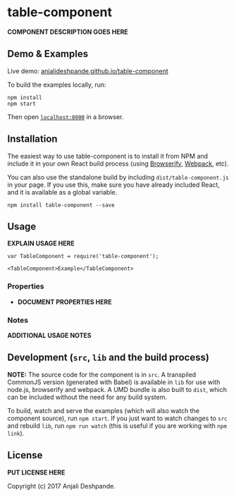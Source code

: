 # table-component

__COMPONENT DESCRIPTION GOES HERE__


## Demo & Examples

Live demo: [anjalideshpande.github.io/table-component](http://anjalideshpande.github.io/table-component/)

To build the examples locally, run:

```
npm install
npm start
```

Then open [`localhost:8000`](http://localhost:8000) in a browser.


## Installation

The easiest way to use table-component is to install it from NPM and include it in your own React build process (using [Browserify](http://browserify.org), [Webpack](http://webpack.github.io/), etc).

You can also use the standalone build by including `dist/table-component.js` in your page. If you use this, make sure you have already included React, and it is available as a global variable.

```
npm install table-component --save
```


## Usage

__EXPLAIN USAGE HERE__

```
var TableComponent = require('table-component');

<TableComponent>Example</TableComponent>
```

### Properties

* __DOCUMENT PROPERTIES HERE__

### Notes

__ADDITIONAL USAGE NOTES__


## Development (`src`, `lib` and the build process)

**NOTE:** The source code for the component is in `src`. A transpiled CommonJS version (generated with Babel) is available in `lib` for use with node.js, browserify and webpack. A UMD bundle is also built to `dist`, which can be included without the need for any build system.

To build, watch and serve the examples (which will also watch the component source), run `npm start`. If you just want to watch changes to `src` and rebuild `lib`, run `npm run watch` (this is useful if you are working with `npm link`).

## License

__PUT LICENSE HERE__

Copyright (c) 2017 Anjali Deshpande.
